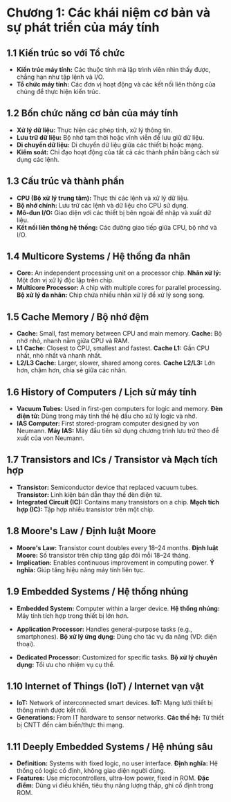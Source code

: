
# **Chương 1: Các khái niệm cơ bản và sự phát triển của máy tính**

## **1.1 Kiến trúc so với Tổ chức**

*   **Kiến trúc máy tính:** Các thuộc tính mà lập trình viên nhìn thấy được, chẳng hạn như tập lệnh và I/O.
*   **Tổ chức máy tính:** Các đơn vị hoạt động và các kết nối liên thông của chúng để thực hiện kiến trúc.

## **1.2 Bốn chức năng cơ bản của máy tính**

*   **Xử lý dữ liệu:** Thực hiện các phép tính, xử lý thông tin.
*   **Lưu trữ dữ liệu:** Bộ nhớ tạm thời hoặc vĩnh viễn để lưu giữ dữ liệu.
*   **Di chuyển dữ liệu:** Di chuyển dữ liệu giữa các thiết bị hoặc mạng.
*   **Kiểm soát:** Chỉ đạo hoạt động của tất cả các thành phần bằng cách sử dụng các lệnh.

## **1.3 Cấu trúc và thành phần**

*   **CPU (Bộ xử lý trung tâm):** Thực thi các lệnh và xử lý dữ liệu.
*   **Bộ nhớ chính:** Lưu trữ các lệnh và dữ liệu cho CPU sử dụng.
*   **Mô-đun I/O:** Giao diện với các thiết bị bên ngoài để nhập và xuất dữ liệu.
*   **Kết nối liên thông hệ thống:** Các đường giao tiếp giữa CPU, bộ nhớ và I/O.

## **1.4 Multicore Systems / Hệ thống đa nhân**

*   **Core:** An independent processing unit on a processor chip.
    **Nhân xử lý:** Một đơn vị xử lý độc lập trên chip.
*   **Multicore Processor:** A chip with multiple cores for parallel processing.
    **Bộ xử lý đa nhân:** Chip chứa nhiều nhân xử lý để xử lý song song.

## **1.5 Cache Memory / Bộ nhớ đệm**

*   **Cache:** Small, fast memory between CPU and main memory.
    **Cache:** Bộ nhớ nhỏ, nhanh nằm giữa CPU và RAM.
*   **L1 Cache:** Closest to CPU, smallest and fastest.
    **Cache L1:** Gần CPU nhất, nhỏ nhất và nhanh nhất.
*   **L2/L3 Cache:** Larger, slower, shared among cores.
    **Cache L2/L3:** Lớn hơn, chậm hơn, chia sẻ giữa các nhân.

## **1.6 History of Computers / Lịch sử máy tính**

*   **Vacuum Tubes:** Used in first-gen computers for logic and memory.
    **Đèn điện tử:** Dùng trong máy tính thế hệ đầu cho xử lý logic và nhớ.
*   **IAS Computer:** First stored-program computer designed by von Neumann.
    **Máy IAS:** Máy đầu tiên sử dụng chương trình lưu trữ theo đề xuất của von Neumann.

## **1.7 Transistors and ICs / Transistor và Mạch tích hợp**

*   **Transistor:** Semiconductor device that replaced vacuum tubes.
    **Transistor:** Linh kiện bán dẫn thay thế đèn điện tử.
*   **Integrated Circuit (IC):** Contains many transistors on a chip.
    **Mạch tích hợp (IC):** Tập hợp nhiều transistor trên một chip.

## **1.8 Moore's Law / Định luật Moore**

*   **Moore's Law:** Transistor count doubles every 18–24 months.
    **Định luật Moore:** Số transistor trên chip tăng gấp đôi mỗi 18–24 tháng.
*   **Implication:** Enables continuous improvement in computing power.
    **Ý nghĩa:** Giúp tăng hiệu năng máy tính liên tục.

## **1.9 Embedded Systems / Hệ thống nhúng**

*   **Embedded System:** Computer within a larger device.
    **Hệ thống nhúng:** Máy tính tích hợp trong thiết bị lớn hơn.

*   **Application Processor:** Handles general-purpose tasks (e.g., smartphones).
    **Bộ xử lý ứng dụng:** Dùng cho tác vụ đa năng (VD: điện thoại).
*   **Dedicated Processor:** Customized for specific tasks.
    **Bộ xử lý chuyên dụng:** Tối ưu cho nhiệm vụ cụ thể.

## 1.10 Internet of Things (IoT) / Internet vạn vật

*   **IoT:** Network of interconnected smart devices.
    **IoT:** Mạng lưới thiết bị thông minh được kết nối.
*   **Generations:** From IT hardware to sensor networks.
    **Các thế hệ:** Từ thiết bị CNTT đến cảm biến/thực thi mạng.

## 1.11 Deeply Embedded Systems / Hệ nhúng sâu

*   **Definition:** Systems with fixed logic, no user interface.
    **Định nghĩa:** Hệ thống có logic cố định, không giao diện người dùng.
*   **Features:** Use microcontrollers, ultra-low power, fixed in ROM.
    **Đặc điểm:** Dùng vi điều khiển, tiêu thụ năng lượng thấp, ghi cố định trong ROM.